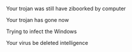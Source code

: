 Your trojan was still have ziboorked by computer 

Your trojan has gone now

Trying to infect the Windows 

Your virus be deleted intelligence 
